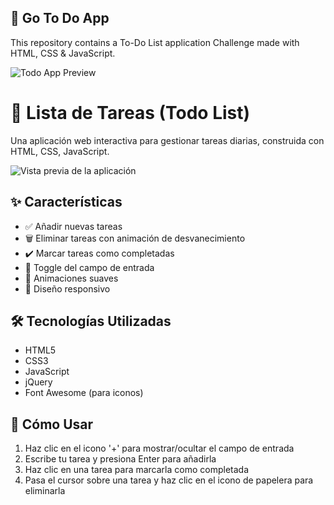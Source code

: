 ## 📝 Go To Do App
This repository contains a To-Do List application Challenge made with HTML, CSS & JavaScript.

![Todo App Preview](https://ToDo_list.png)

# 📝 Lista de Tareas (Todo List)

Una aplicación web interactiva para gestionar tareas diarias, construida con HTML, CSS, JavaScript.

![Vista previa de la aplicación](./assets/preview.png)

## ✨ Características

- ✅ Añadir nuevas tareas
- 🗑️ Eliminar tareas con animación de desvanecimiento
- ✔️ Marcar tareas como completadas
- 🔄 Toggle del campo de entrada
- 💫 Animaciones suaves
- 📱 Diseño responsivo

## 🛠️ Tecnologías Utilizadas

- HTML5
- CSS3
- JavaScript
- jQuery
- Font Awesome (para iconos)

## 🚀 Cómo Usar

1. Haz clic en el icono '+' para mostrar/ocultar el campo de entrada
2. Escribe tu tarea y presiona Enter para añadirla
3. Haz clic en una tarea para marcarla como completada
4. Pasa el cursor sobre una tarea y haz clic en el icono de papelera para eliminarla

